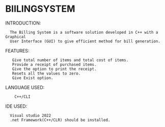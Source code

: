 # BIILINGSYSTEM
INTRODUCTION:

      The Billing System is a software solution developed in C++ with a Graphical
      User Interface (GUI) to give efficient method for bill generation.
  FEATURES:

       Give total number of items and total cost of items.
       Provide a receipt of purchased items.
       Give the option to print the receipt.
       Resets all the values to zero.
       Give Exist option.
  LANGUAGE USED:
  
        C++/CLI 
      
  IDE USED:
  
      Visual studio 2022
      .net Framework(C++/CLR) should be installed.
